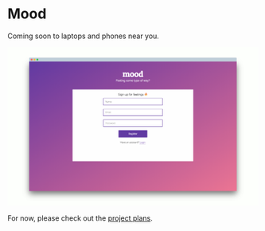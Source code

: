 # Mood

Coming soon to laptops and phones near you.

![Signup](./assets/main-screely.png)

For now, please check out the [project plans](./docs/README.md).
